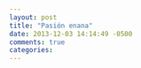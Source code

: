 ```yaml
---
layout: post
title: "Pasión enana"
date: 2013-12-03 14:14:49 -0500
comments: true
categories: 
---
```

